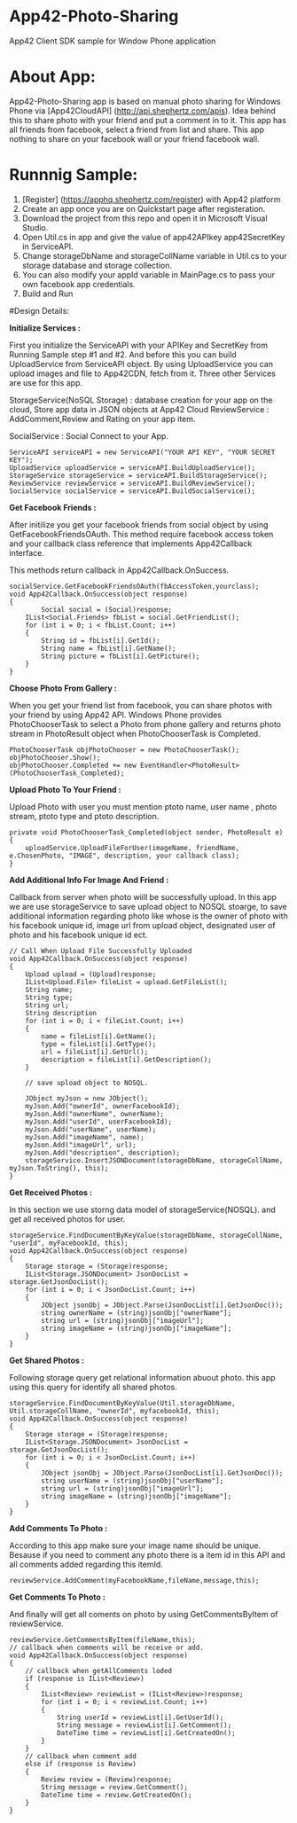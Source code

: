 App42-Photo-Sharing
===================

App42 Client SDK sample for Window Phone application

# About App:

App42-Photo-Sharing app is based on manual photo sharing for Windows Phone via [App42CloudAPI] (http://api.shephertz.com/apis). Idea behind this to share photo with your friend
and put a comment in to it. This app has all friends from facebook, select a friend from list and share. This app nothing to share on your 
facebook wall or your friend facebook wall.  


# Runnnig Sample:

1. [Register] (https://apphq.shephertz.com/register) with App42 platform
2. Create an app once you are on Quickstart page after registeration.
3. Download the project from this repo and open it in Microsoft Visual Studio.
4. Open Util.cs in app and give the value of app42APIkey app42SecretKey in ServiceAPI.
5. Change storageDbName and storageCollName variable in Util.cs to your storage database and storage collection.
5. You can also modify your appId variable in MainPage.cs to pass your own facebook app credentials.
6. Build and Run 

#Design Details:

__Initialize Services :__

First you initialize the ServiceAPI with your APIKey and SecretKey from Running Sample step #1 and #2. And before this you can build UploadService from ServiceAPI object.
By using UploadService you can upload images and file to App42CDN, fetch from it.
Three other Services are use for this app. 

StorageService(NoSQL Storage) : database creation for your app on the cloud, Store app data in JSON objects at App42 Cloud
ReviewService : AddComment,Review and Rating on your app item.

SocialService : Social Connect to your App.

```
ServiceAPI serviceAPI = new ServiceAPI("YOUR API KEY", "YOUR SECRET KEY");
UploadService uploadService = serviceAPI.BuildUploadService();
StorageService storageService = serviceAPI.BuildStorageService();
ReviewService reviewService = serviceAPI.BuildReviewService();
SocialService socialService = serviceAPI.BuildSocialService();
```

__Get Facebook Friends :__

After initilize you get your facebook friends from social object by using GetFacebookFriendsOAuth. This method require facebook access token
and your callback class reference that implements App42Callback interface.

This methods return callback in App42Callback.OnSuccess.

```
socialService.GetFacebookFriendsOAuth(fbAccessToken,yourclass);
void App42Callback.OnSuccess(object response)
{
        Social social = (Social)response;
	IList<Social.Friends> fbList = social.GetFriendList();
	for (int i = 0; i < fbList.Count; i++)
	{
		String id = fbList[i].GetId();
		String name = fbList[i].GetName();
		String picture = fbList[i].GetPicture();      
	}
}    
```        
        
__Choose Photo From Gallery :__ 

When you get your friend list from facebook, you can share photos with your friend by using App42 API. Windows Phone provides PhotoChooserTask to select a Photo
from phone gallery and returns photo stream in PhotoResult object when PhotoChooserTask is Completed.

```
PhotoChooserTask objPhotoChooser = new PhotoChooserTask();
objPhotoChooser.Show();
objPhotoChooser.Completed += new EventHandler<PhotoResult>(PhotoChooserTask_Completed);   
```  

__Upload Photo To Your Friend :__

Upload Photo with user you must mention ptoto name, user name , photo stream, ptoto type and ptoto description.

```     
private void PhotoChooserTask_Completed(object sender, PhotoResult e)
{
	uploadService.UploadFileForUser(imageName, friendName, e.ChosenPhoto, "IMAGE", description, your callback class);
}
```  
  
__Add Additional Info For Image And Friend :__

Callback from server when photo wiill be successfully upload. In this app we are use storageService to save upload object to NOSQL
stoarge, to save additional information regarding photo like whose is the owner of photo with his facebook unique id, image url from upload object,
designated user of photo and his facebook unique id ect.

```
// Call When Upload File Successfully Uploaded
void App42Callback.OnSuccess(object response)
{
	Upload upload = (Upload)response;
	IList<Upload.File> fileList = upload.GetFileList();
	String name;
	String type;
	String url;
	String description
	for (int i = 0; i < fileList.Count; i++)
	{
		name = fileList[i].GetName();
		type = fileList[i].GetType();
		url = fileList[i].GetUrl();
		description = fileList[i].GetDescription();
	}
	
	// save upload object to NOSQL.
	
	JObject myJson = new JObject();
	myJson.Add("ownerId", ownerFacebookId);
	myJson.Add("ownerName", ownerName);
	myJson.Add("userId", userFacebookId);
	myJson.Add("userName", userName);
	myJson.Add("imageName", name);
	myJson.Add("imageUrl", url);
	myJson.Add("description", description);
	storageService.InsertJSONDocument(storageDbName, storageCollName, myJson.ToString(), this);
}
```

__Get Received Photos :__

In this section we use storng data model of storageService(NOSQL). and get all received photos for user.

```
storageService.FindDocumentByKeyValue(storageDbName, storageCollName, "userId", myFacebookId, this);
void App42Callback.OnSuccess(object response)
{
	Storage storage = (Storage)response;
	IList<Storage.JSONDocument> JsonDocList = storage.GetJsonDocList();
	for (int i = 0; i < JsonDocList.Count; i++)
	{
		JObject jsonObj = JObject.Parse(JsonDocList[i].GetJsonDoc());
		string ownerName = (string)jsonObj["ownerName"];
		string url = (string)jsonObj["imageUrl"];
		string imageName = (string)jsonObj["imageName"];
	}
}
```

__Get Shared Photos :__

Following storage query get relational information abuout photo. this app using this query for identify all shared photos. 

```
storageService.FindDocumentByKeyValue(Util.storageDbName, Util.storageCollName, "ownerId", myfacebookId, this);
void App42Callback.OnSuccess(object response)
{
	Storage storage = (Storage)response;
	IList<Storage.JSONDocument> JsonDocList = storage.GetJsonDocList();
	for (int i = 0; i < JsonDocList.Count; i++)
	{
		JObject jsonObj = JObject.Parse(JsonDocList[i].GetJsonDoc());
		string userName = (string)jsonObj["userName"];
		string url = (string)jsonObj["imageUrl"];
		string imageName = (string)jsonObj["imageName"];
	}
}
```

__Add Comments To Photo :__

According to this app make sure your image name should be unique. Besause if you need to comment any photo there is a item id in this API and all comments 
added regarding this itemId.
```
reviewService.AddComment(myFacebookName,fileName,message,this);
```

__Get Comments To Photo :__

And finally will get all coments on photo by using GetCommentsByItem of reviewService.

```
reviewService.GetCommentsByItem(fileName,this);
// callback when comments will be receive or add.
void App42Callback.OnSuccess(object response)
{
	// callback when getAllComments loded
	if (response is IList<Review>)
	{
		IList<Review> reviewList = (IList<Review>)response;
		for (int i = 0; i < reviewList.Count; i++)
		{
			String userId = reviewList[i].GetUserId();
			String message = reviewList[i].GetComment();
			DateTime time = reviewList[i].GetCreatedOn();
		}
	}
	// callback when comment add
	else if (response is Review)
	{
		Review review = (Review)response;
		String message = review.GetComment();
		DateTime time = review.GetCreatedOn();
	}
}
```

